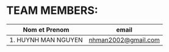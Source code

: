 # TEAM MEMBERS:
|              Nom et Prenom             |             email              |
|----------------------------------------|--------------------------------|
| 1. HUYNH MAN NGUYEN                    |    nhman2002@gmail.com         |


#